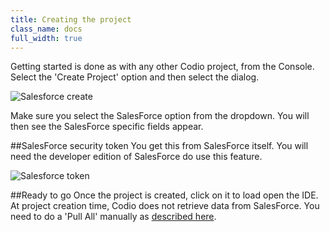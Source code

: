 ```yaml
---
title: Creating the project
class_name: docs
full_width: true
---
```


Getting started is done as with any other Codio project, from the Console. Select the 'Create Project' option and then select the dialog.

![Salesforce create](/img/docs/sf-create.png)

Make sure you select the SalesForce option from the dropdown. You will then see the SalesForce specific fields appear.

##SalesForce security token
You get this from SalesForce itself. You will need the developer edition of SalesForce do use this feature. 

![Salesforce token](/img/docs/sf-setup.png)

##Ready to go
Once the project is created, click on it to load open the IDE. At project creation time, Codio does not retrieve data from SalesForce. You need to do a 'Pull All' manually as [described here](../sf-pull).

